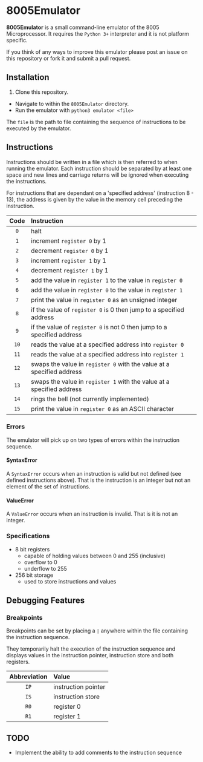 # 8005Emulator

**8005Emulator** is a small command-line emulator of the 8005 Microprocessor. It requires the `Python 3+` interpreter and it is not platform specific.

If you think of any ways to improve this emulator please post an issue on this repository or fork it and submit a pull request.


## Installation

1. Clone this repository.
+ Navigate to within the `8005Emulator` directory.
+ Run the emulator with `python3 emulator <file>`

The `file` is the path to file containing the sequence of instructions to be executed by the emulator.


## Instructions

Instructions should be written in a file which is then referred to when running the emulator. Each instruction should be separated by at least one space and new lines and carriage returns will be ignored when executing the instructions.

For instructions that are dependant on a 'specified address' (instruction 8 - 13), the address is given by the value in the memory cell preceding the instruction.

Code  | Instruction
 :--: | :--
`0`   | halt
`1`   | increment `register 0` by 1
`2`   | decrement `register 0` by 1
`3`   | increment `register 1` by 1
`4`   | decrement `register 1` by 1
`5`   | add the value in `register 1` to the value in `register 0`
`6`   | add the value in `register 0` to the value in `register 1`
`7`   | print the value in `register 0` as an unsigned integer
`8`   | if the value of `register 0` is 0 then jump to a specified address
`9`   | if the value of `register 0` is not 0 then jump to a specified address
`10`  | reads the value at a specified address into `register 0`
`11`  | reads the value at a specified address into `register 1`
`12`  | swaps the value in `register 0` with the value at a specified address
`13`  | swaps the value in `register 1` with the value at a specified address
`14`  | rings the bell (not currently implemented)
`15`  | print the value in `register 0` as an ASCII character

### Errors
The emulator will pick up on two types of errors within the instruction sequence.

#### SyntaxError
A `SyntaxError` occurs when an instruction is valid but not defined (see defined instructions above). That is the instruction is an integer but not an element of the set of instructions.

#### ValueError
A `ValueError` occurs when an instruction is invalid. That is it is not an integer.

### Specifications
+ 8 bit registers
    - capable of holding values between 0 and 255 (inclusive)
    - overflow to 0
    - underflow to 255
+ 256 bit storage
    - used to store instructions and values


## Debugging Features

### Breakpoints
Breakpoints can be set by placing a `|` anywhere within the file containing the instruction sequence.

They temporarily halt the execution of the instruction sequence and displays values in the instruction pointer, instruction store and both registers.

Abbreviation | Value
 :--:        | :--
`IP`         | instruction pointer
`IS`         | instruction store
`R0`         | register 0
`R1`         | register 1


## TODO

+ Implement the ability to add comments to the instruction sequence
